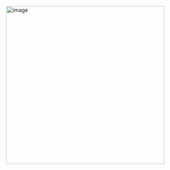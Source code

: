<img width="425" alt="image" src="https://user-images.githubusercontent.com/117038006/215113532-705d0dc7-af6f-445b-a09c-f5136d7755e5.png">
